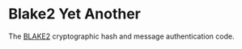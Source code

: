 # Blake2 Yet Another

The [BLAKE2](https://www.rfc-editor.org/rfc/rfc7693.html) cryptographic hash and message authentication code.
